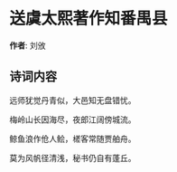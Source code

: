 # 送虞太熙著作知番禺县

**作者**: 刘攽

## 诗词内容

远师犹觉丹青似，大邑知无盘错忧。

梅岭山长因海尽，夜郎江阔傍城流。

鲸鱼浪作伧人鲙，槎客常随贾舶舟。

莫为风帆径清浅，秘书仍自有蓬丘。

